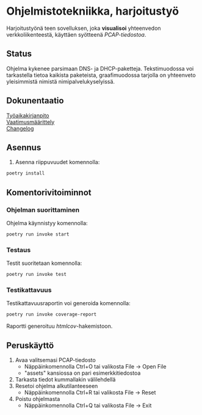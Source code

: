 # Ohjelmistotekniikka, harjoitustyö
Harjoitustyönä teen sovelluksen, joka **visualisoi** yhteenvedon verkkoliikenteestä, käyttäen syötteenä _PCAP-tiedostoa_.

## Status
Ohjelma kykenee parsimaan DNS- ja DHCP-paketteja. Tekstimuodossa voi tarkastella tietoa kaikista paketeista,
graafimuodossa tarjolla on yhteenveto yleisimmistä nimistä nimipalvelukyselyissä.

## Dokunentaatio
[Työaikakirjanpito](dokumentaatio/tuntikirjanpito.md)  
[Vaatimusmäärittely](dokumentaatio/vaatimusmaarittely.md)  
[Changelog](dokumentaatio/changelog.md)

## Asennus
1. Asenna riippuvuudet komennolla:
```bash
poetry install
```

## Komentorivitoiminnot
### Ohjelman suorittaminen
Ohjelma käynnistyy komennolla:
```bash
poetry run invoke start
```

### Testaus
Testit suoritetaan komennolla:
```bash
poetry run invoke test
```

### Testikattavuus
Testikattavuusraportin voi generoida komennolla:
```bash
poetry run invoke coverage-report
```
Raportti generoituu _htmlcov_-hakemistoon.

## Peruskäyttö
1. Avaa valitsemasi PCAP-tiedosto
    - Näppäinkomennolla Ctrl+O tai valikosta File -> Open File
    - "assets" kansiossa on pari esimerkkitiedostoa
2. Tarkasta tiedot kummallakin välilehdellä
3. Resetoi ohjelma alkutilanteeseen
    - Näppäinkomennolla Ctrl+R tai valikosta File -> Reset
4. Poistu ohjelmasta
    - Näppäinkomennolla Ctrl+Q tai valikosta File -> Exit
